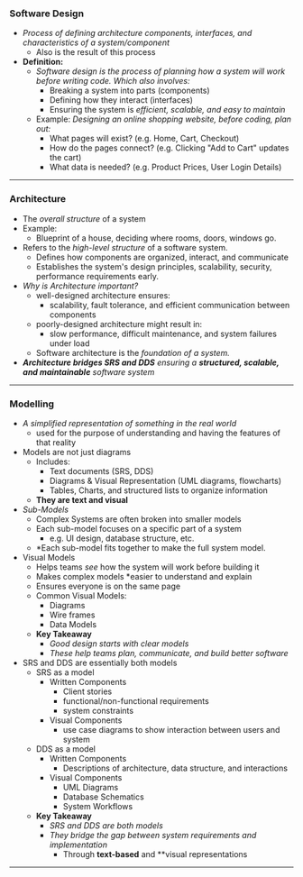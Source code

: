 ### Software Design
- *Process of defining architecture components, interfaces, and characteristics of a system/component*
	- Also is the result of this process
- **Definition:**
	- *Software design is the process of planning how a system will work before writing code. Which also involves:*
		- Breaking a system into parts (components)
		- Defining how they interact   (interfaces)
		- Ensuring the system is *efficient, scalable, and easy to maintain*
	- Example: *Designing an online shopping website, before coding, plan out:*
		- What pages will exist?       (e.g. Home, Cart, Checkout)
		- How do the pages connect?    (e.g. Clicking "Add to Cart" updates the cart)
		- What data is needed?         (e.g. Product Prices, User Login Details)
---
### Architecture
- The *overall structure* of a system
- Example:
	- Blueprint of a house, deciding where rooms, doors, windows go.
- Refers to the *high-level structure* of a software system.
	- Defines how components are organized, interact, and communicate
	- Establishes the system's design principles, scalability, security, performance requirements early.
- *Why is Architecture important?*
	- well-designed architecture ensures:
		- scalability, fault tolerance, and efficient communication between components
	- poorly-designed architecture might result in:
		- slow performance, difficult maintenance, and system failures under load
	- Software architecture is the *foundation of a system.*
- ***Architecture bridges SRS and DDS** ensuring a **structured, scalable, and maintainable** software system*
---
### Modelling
- *A simplified representation of something in the real world*
	- used for the purpose of understanding and having the features of that reality
- Models are not just diagrams
	- Includes:
		- Text documents                   (SRS, DDS)
		- Diagrams & Visual Representation (UML diagrams, flowcharts)
		- Tables, Charts, and structured lists to organize information
	- **They are text and visual**
- *Sub-Models*
	- Complex Systems are often broken into smaller models
	- Each sub-model focuses on a specific part of a system
		- e.g. UI design, database structure, etc.
	- *Each sub-model fits together to make the full system model.
- Visual Models
	- Helps teams *see* how the system will work before building it
	- Makes complex models *easier to understand and explain
	- Ensures everyone is on the same page
	- Common Visual Models:
		- Diagrams
		- Wire frames
		- Data Models
	- **Key Takeaway**
		- *Good design starts with clear models*
		- *These help teams plan, communicate, and build better software*
- SRS and DDS are essentially both models
	- SRS as a model
		- Written Components
			- Client stories
			- functional/non-functional requirements
			- system constraints
		- Visual Components
			- use case diagrams to show interaction between users and system
	- DDS as a model
		- Written Components
			- Descriptions of architecture, data structure, and interactions
		- Visual Components
			- UML Diagrams
			- Database Schematics
			- System Workflows
	- **Key Takeaway**
		- *SRS and DDS are both models*
		- *They bridge the gap between system requirements and implementation*
			- Through **text-based** and **visual representations
---
